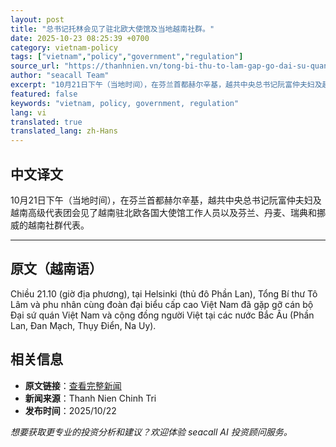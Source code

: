 ```yaml
---
layout: post
title: "总书记托林会见了驻北欧大使馆及当地越南社群。"
date: 2025-10-23 08:25:39 +0700
category: vietnam-policy
tags: ["vietnam","policy","government","regulation"]
source_url: "https://thanhnien.vn/tong-bi-thu-to-lam-gap-go-dai-su-quan-va-cong-dong-nguoi-viet-tai-bac-au-185251022172900157.htm"
author: "seacall Team"
excerpt: "10月21日下午（当地时间），在芬兰首都赫尔辛基，越共中央总书记阮富仲夫妇及越南高级代表团会见了越南驻北欧各国大使馆工作人员以及芬兰、丹麦、瑞典和挪威的越南社群代表。..."
featured: false
keywords: "vietnam, policy, government, regulation"
lang: vi
translated: true
translated_lang: zh-Hans
---
```


## 中文译文

10月21日下午（当地时间），在芬兰首都赫尔辛基，越共中央总书记阮富仲夫妇及越南高级代表团会见了越南驻北欧各国大使馆工作人员以及芬兰、丹麦、瑞典和挪威的越南社群代表。

---

## 原文（越南语）

Chiều 21.10 (giờ địa phương), tại Helsinki (thủ đ&ocirc; Phần Lan), Tổng B&iacute; thư T&ocirc; L&acirc;m v&agrave; phu nh&acirc;n c&ugrave;ng đo&agrave;n đại biểu cấp cao Việt Nam đ&atilde; gặp gỡ c&aacute;n bộ Đại sứ qu&aacute;n Việt Nam v&agrave; cộng đồng người Việt tại c&aacute;c nước Bắc &Acirc;u (Phần Lan, Đan Mạch, Thụy Điển, Na Uy).

## 相关信息

- **原文链接**：[查看完整新闻](https://thanhnien.vn/tong-bi-thu-to-lam-gap-go-dai-su-quan-va-cong-dong-nguoi-viet-tai-bac-au-185251022172900157.htm)
- **新闻来源**：Thanh Nien Chinh Tri
- **发布时间**：2025/10/22

*想要获取更专业的投资分析和建议？欢迎体验 seacall AI 投资顾问服务。*